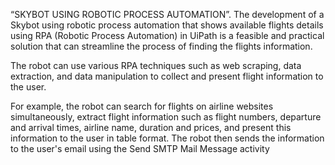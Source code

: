 “SKYBOT USING ROBOTIC PROCESS AUTOMATION”. 
The development of a Skybot using robotic process automation that shows available flights details 
using RPA (Robotic Process Automation) in UiPath is a feasible and practical solution that can 
streamline the process of finding the flights information. 

The robot can use various RPA techniques such as web scraping, data extraction, and data 
manipulation to collect and present flight information to the user. 

For example, the robot can search for flights on airline websites simultaneously, extract flight 
information such as flight numbers, departure and arrival times, airline name, duration and prices, 
and present this information to the user in table format. The robot then sends the information to the 
user's email using the Send SMTP Mail Message activity
